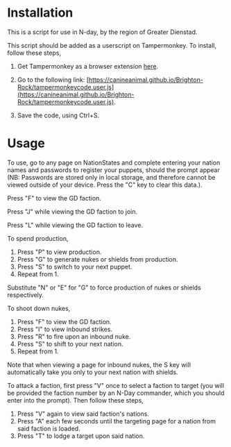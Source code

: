 # Installation
This is a script for use in N-day, by the region of Greater Dienstad.

This script should be added as a userscript on Tampermonkey. To install, follow these steps,

1) Get Tampermonkey as a browser extension [here](https://www.tampermonkey.net/).

2) Go to the following link: [https://canineanimal.github.io/Brighton-Rock/tampermonkeycode.user.js](https://canineanimal.github.io/Brighton-Rock/tampermonkeycode.user.js).

4) Save the code, using Ctrl+S.

# Usage

To use, go to any page on NationStates and complete entering your nation names and passwords to register your puppets, should the prompt appear (NB: Passwords are stored only in local storage, and therefore cannot be viewed outside of your device. Press the "C" key to clear this data.).

Press "F" to view the GD faction.

Press "J" while viewing the GD faction to join.

Press "L" while viewing the GD faction to leave.

To spend production,

1) Press "P" to view production.
2) Press "G" to generate nukes or shields from production.
3) Press "S" to switch to your next puppet.
4) Repeat from 1.

Substitute "N" or "E" for "G" to force production of nukes or shields respectively.

To shoot down nukes,

1) Press "F" to view the GD faction.
2) Press "I" to view inbound strikes.
3) Press "R" to fire upon an inbound nuke.
4) Press "S" to shift to your next nation.
5) Repeat from 1.

Note that when viewing a page for inbound nukes, the S key will automatically take you only to your next nation with shields.

To attack a faction, first press "V" once to select a faction to target (you will be provided the faction number by an N-Day commander, which you should enter into the prompt). Then follow these steps,

1) Press "V" again to view said faction's nations.
2) Press "A" each few seconds until the targeting page for a nation from said faction is loaded.
3) Press "T" to lodge a target upon said nation.
